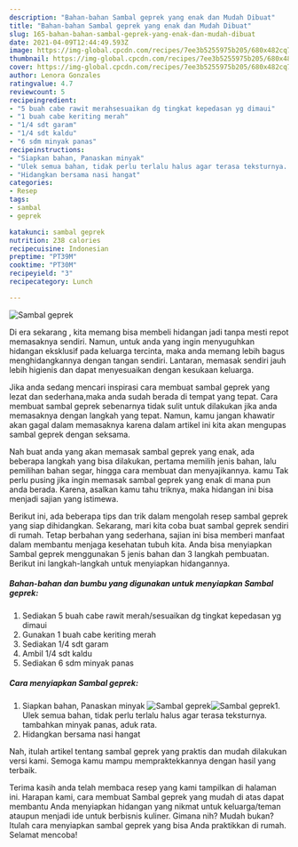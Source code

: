 ```yaml
---
description: "Bahan-bahan Sambal geprek yang enak dan Mudah Dibuat"
title: "Bahan-bahan Sambal geprek yang enak dan Mudah Dibuat"
slug: 165-bahan-bahan-sambal-geprek-yang-enak-dan-mudah-dibuat
date: 2021-04-09T12:44:49.593Z
image: https://img-global.cpcdn.com/recipes/7ee3b5255975b205/680x482cq70/sambal-geprek-foto-resep-utama.jpg
thumbnail: https://img-global.cpcdn.com/recipes/7ee3b5255975b205/680x482cq70/sambal-geprek-foto-resep-utama.jpg
cover: https://img-global.cpcdn.com/recipes/7ee3b5255975b205/680x482cq70/sambal-geprek-foto-resep-utama.jpg
author: Lenora Gonzales
ratingvalue: 4.7
reviewcount: 5
recipeingredient:
- "5 buah cabe rawit merahsesuaikan dg tingkat kepedasan yg dimaui"
- "1 buah cabe keriting merah"
- "1/4 sdt garam"
- "1/4 sdt kaldu"
- "6 sdm minyak panas"
recipeinstructions:
- "Siapkan bahan, Panaskan minyak"
- "Ulek semua bahan, tidak perlu terlalu halus agar terasa teksturnya. tambahkan minyak panas, aduk rata."
- "Hidangkan bersama nasi hangat"
categories:
- Resep
tags:
- sambal
- geprek

katakunci: sambal geprek 
nutrition: 238 calories
recipecuisine: Indonesian
preptime: "PT39M"
cooktime: "PT30M"
recipeyield: "3"
recipecategory: Lunch

---
```



![Sambal geprek](https://img-global.cpcdn.com/recipes/7ee3b5255975b205/680x482cq70/sambal-geprek-foto-resep-utama.jpg)

Di era  sekarang , kita memang bisa membeli hidangan jadi tanpa mesti repot memasaknya sendiri. Namun, untuk anda yang ingin menyuguhkan hidangan eksklusif pada keluarga tercinta, maka anda memang lebih bagus menghidangkannya dengan tangan sendiri. Lantaran, memasak sendiri jauh lebih higienis dan dapat menyesuaikan dengan kesukaan keluarga.

Jika anda sedang mencari inspirasi cara membuat sambal geprek yang lezat dan sederhana,maka anda sudah berada di tempat yang tepat. Cara membuat sambal geprek  sebenarnya tidak sulit untuk dilakukan jika anda memasaknya dengan langkah yang tepat. Namun, kamu jangan khawatir akan gagal dalam memasaknya 
karena dalam artikel ini kita akan mengupas sambal geprek dengan seksama.  



Nah buat anda yang akan memasak sambal geprek yang enak, ada beberapa langkah yang bisa dilakukan, pertama memilih jenis bahan, lalu pemilihan bahan segar, hingga cara membuat dan menyajikannya. kamu Tak perlu pusing jika ingin memasak sambal geprek yang enak di mana pun anda berada. Karena, asalkan kamu  tahu triknya, maka hidangan ini bisa menjadi sajian yang istimewa.

Berikut ini, ada beberapa tips dan trik dalam mengolah resep sambal geprek yang siap dihidangkan. Sekarang, mari kita coba buat sambal geprek sendiri di rumah. Tetap berbahan yang sederhana, sajian ini bisa memberi manfaat dalam membantu menjaga kesehatan tubuh kita. Anda bisa menyiapkan Sambal geprek menggunakan 5 jenis bahan dan 3 langkah pembuatan. Berikut ini langkah-langkah untuk menyiapkan hidangannya.

<!--inarticleads1-->

##### Bahan-bahan dan bumbu yang digunakan untuk menyiapkan Sambal geprek:

1. Sediakan 5 buah cabe rawit merah/sesuaikan dg tingkat kepedasan yg dimaui
1. Gunakan 1 buah cabe keriting merah
1. Sediakan 1/4 sdt garam
1. Ambil 1/4 sdt kaldu
1. Sediakan 6 sdm minyak panas




<!--inarticleads2-->

##### Cara menyiapkan Sambal geprek:

1. Siapkan bahan, Panaskan minyak
<img src="https://img-global.cpcdn.com/steps/6e269b4f039a9172/160x128cq70/sambal-geprek-langkah-memasak-1-foto.jpg" alt="Sambal geprek"><img src="https://img-global.cpcdn.com/steps/df36286234ec685d/160x128cq70/sambal-geprek-langkah-memasak-1-foto.jpg" alt="Sambal geprek">1. Ulek semua bahan, tidak perlu terlalu halus agar terasa teksturnya. tambahkan minyak panas, aduk rata.
1. Hidangkan bersama nasi hangat




Nah, itulah artikel tentang  sambal geprek  yang praktis dan mudah dilakukan versi kami. Semoga kamu mampu mempraktekkannya dengan hasil yang terbaik. 

Terima kasih anda telah membaca resep yang kami tampilkan di halaman ini. Harapan kami, cara membuat  Sambal geprek yang mudah di atas dapat membantu Anda menyiapkan hidangan yang nikmat untuk keluarga/teman ataupun menjadi ide untuk berbisnis kuliner. Gimana nih? Mudah bukan? Itulah cara menyiapkan sambal geprek yang bisa Anda praktikkan di rumah. Selamat mencoba!

